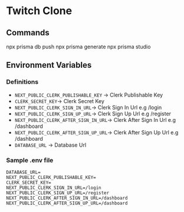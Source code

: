 # Twitch Clone

## Commands

npx prisma db push
npx prisma generate
npx prisma studio

## Environment Variables

### Definitions

- `NEXT_PUBLIC_CLERK_PUBLISHABLE_KEY` -> Clerk Publishable Key
- `CLERK_SECRET_KEY`-> Clerk Secret Key
- `NEXT_PUBLIC_CLERK_SIGN_IN_URL`-> Clerk Sign In Url e.g /login
- `NEXT_PUBLIC_CLERK_SIGN_UP_URL`-> Clerk Sign Up Url e.g /register
- `NEXT_PUBLIC_CLERK_AFTER_SIGN_IN_URL`-> Clerk After Sign In Url e.g /dashboard
- `NEXT_PUBLIC_CLERK_AFTER_SIGN_UP_URL`-> Clerk After Sign Up Url e.g /dashboard
- `DATABASE_URL` -> Database Url

### Sample .env file

```
DATABASE_URL=
NEXT_PUBLIC_CLERK_PUBLISHABLE_KEY=
CLERK_SECRET_KEY=
NEXT_PUBLIC_CLERK_SIGN_IN_URL=/login
NEXT_PUBLIC_CLERK_SIGN_UP_URL=/register
NEXT_PUBLIC_CLERK_AFTER_SIGN_IN_URL=/dashboard
NEXT_PUBLIC_CLERK_AFTER_SIGN_UP_URL=/dashboard
```
